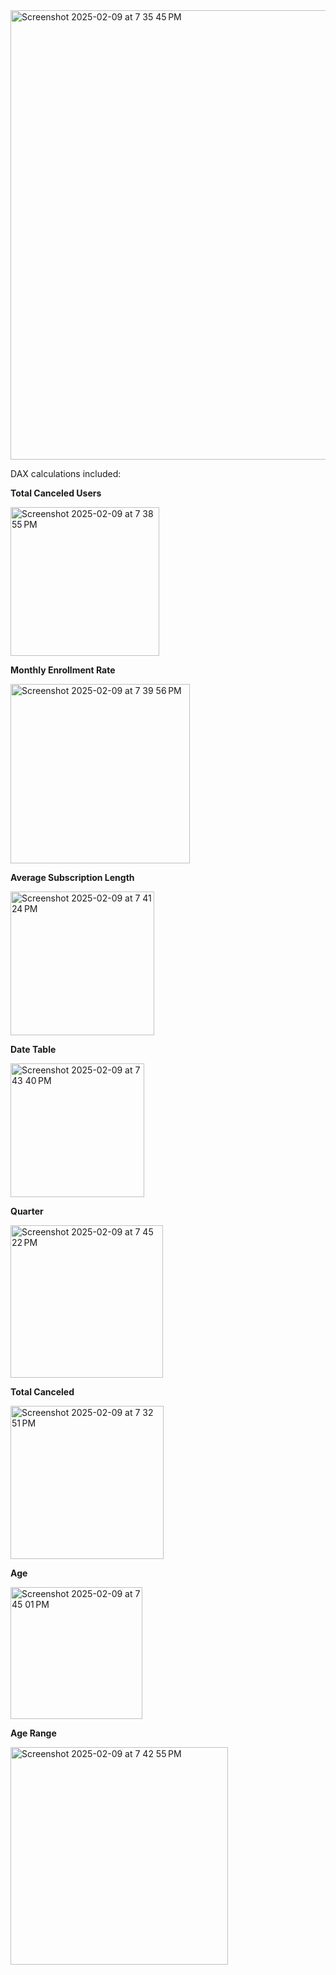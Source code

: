 <img width="719" alt="Screenshot 2025-02-09 at 7 35 45 PM" src="https://github.com/user-attachments/assets/7b9ee664-cd5e-4037-96f6-7cb067da9519" />

DAX calculations included: 

**Total Canceled Users**

<img width="238" alt="Screenshot 2025-02-09 at 7 38 55 PM" src="https://github.com/user-attachments/assets/0bd2ec22-5775-4cac-b4f6-b56e1aff2717" />


**Monthly Enrollment Rate**

<img width="287" alt="Screenshot 2025-02-09 at 7 39 56 PM" src="https://github.com/user-attachments/assets/b21ce932-6cb2-4a4a-b664-979e65e9668c" />


**Average Subscription Length**


<img width="230" alt="Screenshot 2025-02-09 at 7 41 24 PM" src="https://github.com/user-attachments/assets/110d626e-e4f8-46ce-9d0e-9802bef52d68" />


**Date Table**


<img width="214" alt="Screenshot 2025-02-09 at 7 43 40 PM" src="https://github.com/user-attachments/assets/db2110db-5dc1-423a-8a74-d26433f5f151" />


**Quarter**

<img width="244" alt="Screenshot 2025-02-09 at 7 45 22 PM" src="https://github.com/user-attachments/assets/02f321aa-db0b-4438-9fbb-74de1320c502" />


**Total Canceled**



<img width="245" alt="Screenshot 2025-02-09 at 7 32 51 PM" src="https://github.com/user-attachments/assets/0b673195-eada-46e4-9644-b35a6064bd1c" />


**Age**


<img width="211" alt="Screenshot 2025-02-09 at 7 45 01 PM" src="https://github.com/user-attachments/assets/336a3cac-b501-40ca-8a9a-240cc38e9404" />


**Age Range**


<img width="348" alt="Screenshot 2025-02-09 at 7 42 55 PM" src="https://github.com/user-attachments/assets/7dbf42ce-c5b8-4aab-a5d1-2a74942e3d45" />



